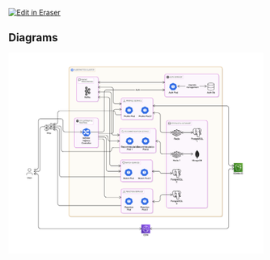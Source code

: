 <p><a target="_blank" href="https://app.eraser.io/workspace/4wgZFFj3vFgristM8iP4" id="edit-in-eraser-github-link"><img alt="Edit in Eraser" src="https://firebasestorage.googleapis.com/v0/b/second-petal-295822.appspot.com/o/images%2Fgithub%2FOpen%20in%20Eraser.svg?alt=media&amp;token=968381c8-a7e7-472a-8ed6-4a6626da5501"></a></p>

>  




<!-- eraser-additional-content -->
## Diagrams
<!-- eraser-additional-files -->
<a href="/docs/architecture/high-level-cloud-architecture-1.eraserdiagram" data-element-id="Eho4AljltyBMTzARm7xV0"><img src="/.eraser/4wgZFFj3vFgristM8iP4___1PC2Z3FLoVY1RStR2M9qaWJj2Yr1___---diagram----96973410c27f931c620674109d830973.png" alt="" data-element-id="Eho4AljltyBMTzARm7xV0" /></a>
<!-- end-eraser-additional-files -->
<!-- end-eraser-additional-content -->
<!--- Eraser file: https://app.eraser.io/workspace/4wgZFFj3vFgristM8iP4 --->